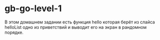 # gb-go-level-1
В этом домашнем задании есть функция hello которая берёт из слайса helloList одно из приветствий и выводит его на экран в рандомном порядке.
